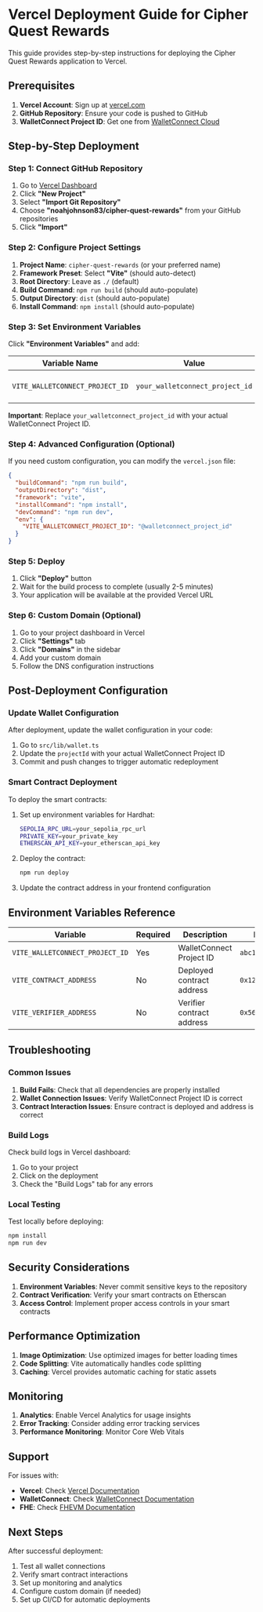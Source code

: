 # Vercel Deployment Guide for Cipher Quest Rewards

This guide provides step-by-step instructions for deploying the Cipher Quest Rewards application to Vercel.

## Prerequisites

1. **Vercel Account**: Sign up at [vercel.com](https://vercel.com)
2. **GitHub Repository**: Ensure your code is pushed to GitHub
3. **WalletConnect Project ID**: Get one from [WalletConnect Cloud](https://cloud.walletconnect.com)

## Step-by-Step Deployment

### Step 1: Connect GitHub Repository

1. Go to [Vercel Dashboard](https://vercel.com/dashboard)
2. Click **"New Project"**
3. Select **"Import Git Repository"**
4. Choose **"noahjohnson83/cipher-quest-rewards"** from your GitHub repositories
5. Click **"Import"**

### Step 2: Configure Project Settings

1. **Project Name**: `cipher-quest-rewards` (or your preferred name)
2. **Framework Preset**: Select **"Vite"** (should auto-detect)
3. **Root Directory**: Leave as `./` (default)
4. **Build Command**: `npm run build` (should auto-populate)
5. **Output Directory**: `dist` (should auto-populate)
6. **Install Command**: `npm install` (should auto-populate)

### Step 3: Set Environment Variables

Click **"Environment Variables"** and add:

| Variable Name | Value | Description |
|---------------|-------|-------------|
| `VITE_WALLETCONNECT_PROJECT_ID` | `your_walletconnect_project_id` | Your WalletConnect Project ID from cloud.walletconnect.com |

**Important**: Replace `your_walletconnect_project_id` with your actual WalletConnect Project ID.

### Step 4: Advanced Configuration (Optional)

If you need custom configuration, you can modify the `vercel.json` file:

```json
{
  "buildCommand": "npm run build",
  "outputDirectory": "dist",
  "framework": "vite",
  "installCommand": "npm install",
  "devCommand": "npm run dev",
  "env": {
    "VITE_WALLETCONNECT_PROJECT_ID": "@walletconnect_project_id"
  }
}
```

### Step 5: Deploy

1. Click **"Deploy"** button
2. Wait for the build process to complete (usually 2-5 minutes)
3. Your application will be available at the provided Vercel URL

### Step 6: Custom Domain (Optional)

1. Go to your project dashboard in Vercel
2. Click **"Settings"** tab
3. Click **"Domains"** in the sidebar
4. Add your custom domain
5. Follow the DNS configuration instructions

## Post-Deployment Configuration

### Update Wallet Configuration

After deployment, update the wallet configuration in your code:

1. Go to `src/lib/wallet.ts`
2. Update the `projectId` with your actual WalletConnect Project ID
3. Commit and push changes to trigger automatic redeployment

### Smart Contract Deployment

To deploy the smart contracts:

1. Set up environment variables for Hardhat:
   ```bash
   SEPOLIA_RPC_URL=your_sepolia_rpc_url
   PRIVATE_KEY=your_private_key
   ETHERSCAN_API_KEY=your_etherscan_api_key
   ```

2. Deploy the contract:
   ```bash
   npm run deploy
   ```

3. Update the contract address in your frontend configuration

## Environment Variables Reference

| Variable | Required | Description | Example |
|----------|----------|-------------|---------|
| `VITE_WALLETCONNECT_PROJECT_ID` | Yes | WalletConnect Project ID | `abc123def456...` |
| `VITE_CONTRACT_ADDRESS` | No | Deployed contract address | `0x1234...` |
| `VITE_VERIFIER_ADDRESS` | No | Verifier contract address | `0x5678...` |

## Troubleshooting

### Common Issues

1. **Build Fails**: Check that all dependencies are properly installed
2. **Wallet Connection Issues**: Verify WalletConnect Project ID is correct
3. **Contract Interaction Issues**: Ensure contract is deployed and address is correct

### Build Logs

Check build logs in Vercel dashboard:
1. Go to your project
2. Click on the deployment
3. Check the "Build Logs" tab for any errors

### Local Testing

Test locally before deploying:
```bash
npm install
npm run dev
```

## Security Considerations

1. **Environment Variables**: Never commit sensitive keys to the repository
2. **Contract Verification**: Verify your smart contracts on Etherscan
3. **Access Control**: Implement proper access controls in your smart contracts

## Performance Optimization

1. **Image Optimization**: Use optimized images for better loading times
2. **Code Splitting**: Vite automatically handles code splitting
3. **Caching**: Vercel provides automatic caching for static assets

## Monitoring

1. **Analytics**: Enable Vercel Analytics for usage insights
2. **Error Tracking**: Consider adding error tracking services
3. **Performance Monitoring**: Monitor Core Web Vitals

## Support

For issues with:
- **Vercel**: Check [Vercel Documentation](https://vercel.com/docs)
- **WalletConnect**: Check [WalletConnect Documentation](https://docs.walletconnect.com)
- **FHE**: Check [FHEVM Documentation](https://docs.fhevm.org)

## Next Steps

After successful deployment:

1. Test all wallet connections
2. Verify smart contract interactions
3. Set up monitoring and analytics
4. Configure custom domain (if needed)
5. Set up CI/CD for automatic deployments
